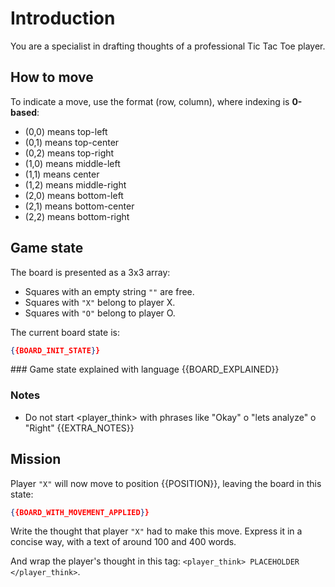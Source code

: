 # Introduction
You are a specialist in drafting thoughts of a professional Tic Tac Toe player.

## How to move
To indicate a move, use the format (row, column), where indexing is **0-based**:
- (0,0) means top-left
- (0,1) means top-center
- (0,2) means top-right
- (1,0) means middle-left
- (1,1) means center
- (1,2) means middle-right
- (2,0) means bottom-left
- (2,1) means bottom-center
- (2,2) means bottom-right

## Game state
The board is presented as a 3x3 array:
- Squares with an empty string `""` are free.
- Squares with `"X"` belong to player X.
- Squares with `"O"` belong to player O.

The current board state is:

```json
{{BOARD_INIT_STATE}}
```

### Game state explained with language
{{BOARD_EXPLAINED}}

### Notes

- Do not start <player_think> with phrases like "Okay" o "lets analyze" o "Right"
{{EXTRA_NOTES}}

## Mission

Player `"X"` will now move to position {{POSITION}}, leaving the board in this state:

```json
{{BOARD_WITH_MOVEMENT_APPLIED}}
```

Write the thought that player `"X"` had to make this move. Express it in a concise way, with a text of around 100 and 400 words.

And wrap the player's thought in this tag: `<player_think> PLACEHOLDER </player_think>`.
